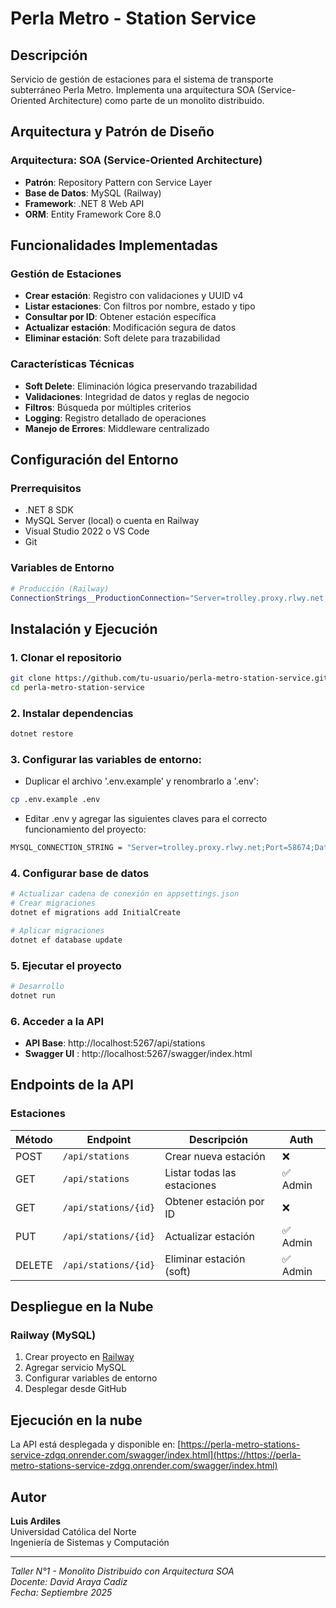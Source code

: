 # Perla Metro - Station Service

## Descripción
Servicio de gestión de estaciones para el sistema de transporte subterráneo Perla Metro. Implementa una arquitectura SOA (Service-Oriented Architecture) como parte de un monolito distribuido.

## Arquitectura y Patrón de Diseño

### Arquitectura: SOA (Service-Oriented Architecture)
- **Patrón**: Repository Pattern con Service Layer
- **Base de Datos**: MySQL (Railway)
- **Framework**: .NET 8 Web API
- **ORM**: Entity Framework Core 8.0

## Funcionalidades Implementadas

### Gestión de Estaciones
- **Crear estación**: Registro con validaciones y UUID v4
- **Listar estaciones**: Con filtros por nombre, estado y tipo
- **Consultar por ID**: Obtener estación específica
- **Actualizar estación**: Modificación segura de datos
- **Eliminar estación**: Soft delete para trazabilidad

### Características Técnicas
- **Soft Delete**: Eliminación lógica preservando trazabilidad
- **Validaciones**: Integridad de datos y reglas de negocio
- **Filtros**: Búsqueda por múltiples criterios
- **Logging**: Registro detallado de operaciones
- **Manejo de Errores**: Middleware centralizado

## Configuración del Entorno

### Prerrequisitos
- .NET 8 SDK
- MySQL Server (local) o cuenta en Railway
- Visual Studio 2022 o VS Code
- Git

### Variables de Entorno
```bash
# Producción (Railway)
ConnectionStrings__ProductionConnection="Server=trolley.proxy.rlwy.net;Port=58674;Database=railway;Uid=root;Pwd=kjhXaiJxIEvIdXUXuUTdcMbiLxQTISOu;SslMode=Preferred;"
```

## Instalación y Ejecución

### 1. Clonar el repositorio
```bash
git clone https://github.com/tu-usuario/perla-metro-station-service.git
cd perla-metro-station-service
```

### 2. Instalar dependencias
```bash
dotnet restore
```
### 3. Configurar las variables de entorno:
- Duplicar el archivo '.env.example' y renombrarlo a '.env':

```bash
cp .env.example .env
```

- Editar .env y agregar las siguientes claves para el correcto funcionamiento del proyecto:

```bash
MYSQL_CONNECTION_STRING = "Server=trolley.proxy.rlwy.net;Port=58674;Database=railway;Uid=root;Pwd=kjhXaiJxIEvIdXUXuUTdcMbiLxQTISOu;SslMode=Preferred;"
```


### 4. Configurar base de datos
```bash
# Actualizar cadena de conexión en appsettings.json
# Crear migraciones
dotnet ef migrations add InitialCreate

# Aplicar migraciones
dotnet ef database update
```

### 5. Ejecutar el proyecto
```bash
# Desarrollo
dotnet run
```

### 6. Acceder a la API
- **API Base**: http://localhost:5267/api/stations
- **Swagger UI** : http://localhost:5267/swagger/index.html
## Endpoints de la API

### Estaciones

| Método | Endpoint | Descripción | Auth |
|--------|----------|-------------|------|
| POST | `/api/stations` | Crear nueva estación | ❌ |
| GET | `/api/stations` | Listar todas las estaciones | ✅ Admin |
| GET | `/api/stations/{id}` | Obtener estación por ID | ❌ |
| PUT | `/api/stations/{id}` | Actualizar estación | ✅ Admin |
| DELETE | `/api/stations/{id}` | Eliminar estación (soft) | ✅ Admin |

## Despliegue en la Nube

### Railway (MySQL)
1. Crear proyecto en [Railway](https://railway.app)
2. Agregar servicio MySQL
3. Configurar variables de entorno
4. Desplegar desde GitHub

## Ejecución en la nube

La API está desplegada y disponible en:
[https://perla-metro-stations-service-zdgq.onrender.com/swagger/index.html](https://https://perla-metro-stations-service-zdgq.onrender.com/swagger/index.html)

## Autor
**Luis Ardiles**  
Universidad Católica del Norte  
Ingeniería de Sistemas y Computación

---
*Taller N°1 - Monolito Distribuido con Arquitectura SOA*  
*Docente: David Araya Cadiz*  
*Fecha: Septiembre 2025*